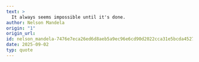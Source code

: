 ```yaml
---
text: >
  It always seems impossible until it's done.
author: Nelson Mandela
origin: "1"
origin_url: 
id: nelson_mandela-7476e7eca26ed6d8aeb5a9ec96e6cd90d2022cca31e5bcda4527fc864e397601
date: 2025-09-02
typ: quote
---
```

